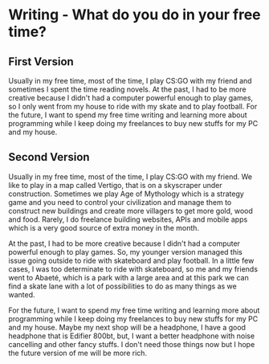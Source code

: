 # Writing - What do you do in your free time?

## First Version

Usually in my free time, most of the time, I play CS:GO with my friend and sometimes I spent the time reading novels.
At the past, I had to be more creative because I didn't had a computer powerful enough to play games, so I only went from my house to ride with my skate and to play football.
For the future, I want to spend my free time writing and learning more about programming while I keep doing my freelances to buy new stuffs for my PC and my house.

## Second Version

Usually in my free time, most of the time, I play CS:GO with my friend.
We like to play in a map called Vertigo, that is on a skyscraper under construction.
Sometimes we play Age of Mythology which is a strategy game and you need to control your civilization
and manage them to construct new buildings and create more villagers to get more gold, wood and food.
Rarely, I do freelance building websites, APIs and mobile apps which is a very good source of extra money in the month.

At the past, I had to be more creative because I didn't had a computer powerful enough to play games.
So, my younger version managed this issue going outside to ride with skateboard and play football.
In a little few cases, I was too determinate to ride with skateboard, so me and my friends went to Abaeté, which is a park
with a large area and at this park we can find a skate lane with a lot of possibilities to do as many things as we wanted.

For the future, I want to spend my free time writing and learning more about programming while I keep doing my freelances to buy
new stuffs for my PC and my house.
Maybe my next shop will be a headphone, I have a good headphone that is Edifier 800bt, but, I want a better headphone with noise cancelling
and other fancy stuffs. I don't need those things now but I hope the future version of me will be more rich.
